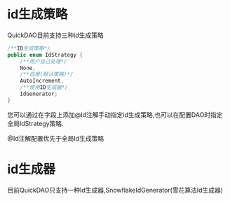 # id生成策略

QuickDAO目前支持三种id生成策略

```java
/**ID生成策略*/
public enum IdStrategy {
    /**用户自己处理*/
    None,
    /**自增(默认策略)*/
    AutoIncrement,
    /**使用ID生成器*/
    IdGenerator;
}
```

您可以通过在字段上添加@Id注解手动指定id生成策略,也可以在配置DAO时指定全局IdStrategy策略.

@Id注解配置优先于全局Id生成策略

# id生成器

目前QuickDAO只支持一种Id生成器,SnowflakeIdGenerator(雪花算法Id生成器)